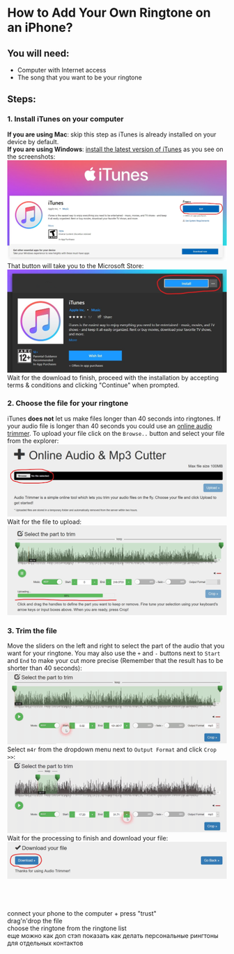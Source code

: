 # How to Add Your Own Ringtone on an iPhone?
## You will need:
* Computer with Internet access
* The song that you want to be your ringtone

## Steps:
### **1. Install iTunes on your computer**
**If you are using Mac**: skip this step as iTunes is already installed on your device by default.
<br>
**If you are using Windows**: [install the latest version of iTunes](https://www.microsoft.com/en-us/p/itunes/9pb2mz1zmb1s "Install iTunes") as you see on the screenshots:
<br>
![iTunes installation button 1](assests/step_1_1.jpg "iTunes installation button")
<br>
That button will take you to the Microsoft Store:
<br>
![iTunes installation button 2](assests/step_1_2.jpg "iTunes installation button")
<br>
Wait for the download to finish, proceed with the installation by accepting terms & conditions and clicking "Continue" when prompted.
### **2. Choose the file for your ringtone**
iTunes **does not** let us make files longer than 40 seconds into ringtones. If your audio file is longer than 40 seconds you could use an [online audio trimmer](https://audiotrimmer.com "Online Audio Trimmer"). To upload your file click on the `Browse..` button and select your file from the explorer:
<br>
![audio trimming open file](assests/step_2_1.jpg "Audio Trimming open file")
<br>
Wait for the file to upload:
<br>
![audio trimming upload](assests/step_2_2.jpg "Audio Trimming Upload")
<br>
### **3. Trim the file**
Move the sliders on the left and right to select the part of the audio that you want for your ringtone. You may also use the `+` and `-` buttons next to `Start` and `End` to make your cut more precise (Remember that the result has to be shorter than 40 seconds):
<br>
![audio trimming sliders](assests/step_3_1.gif "Audio Trimming Sliders")
<br>
Select `m4r` from the dropdown menu next to `Output Format` and click `Crop >>`:
<br>
![audio crop](assests/step_3_2.gif "Audio Crop")
<br>
Wait for the processing to finish and download your file:
<br>
![audio download](assests/step_3_3.jpg "Audio Download")
<br>
<br>
<br>
<br>
<br>
connect your phone to the computer + press "trust"
<br>
drag'n'drop the file
<br>
choose the ringtone from the ringtone list
<br>
еще можно как доп стэп показать как делать персональные рингтоны для отдельных контактов